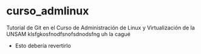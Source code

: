 # curso_admlinux  
  
Tutorial de Git en el Curso de Administración de Linux y Virtualización de la UNSAM klsfgkosfnodfsnofsdnodsfng uh la cagué  

+ Esto debería revertirlo

